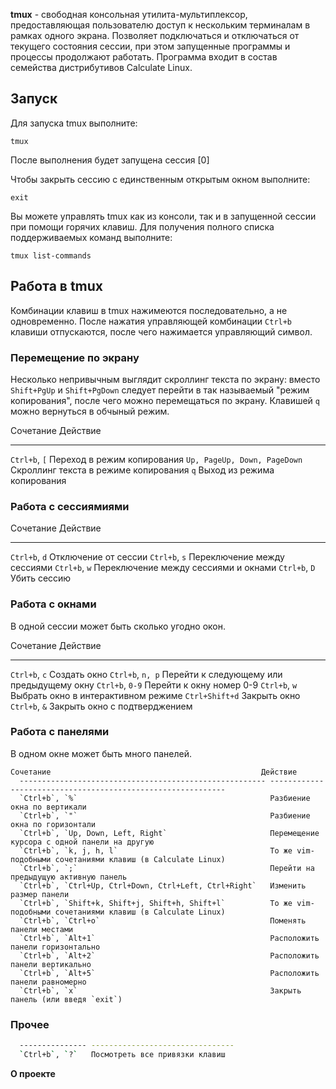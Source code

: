 
**tmux** - свободная консольная утилита-мультиплексор, предоставляющая
пользователю доступ к нескольким терминалам в рамках одного экрана.
Позволяет подключаться и отключаться от текущего состояния сессии, при
этом запущенные программы и процессы продолжают работать. Программа
входит в состав семейства дистрибутивов Calculate Linux.

## Запуск

Для запуска tmux выполните:

```
tmux
```


После выполнения будет запущена сессия [0]

Чтобы закрыть сессию с единственным открытым окном выполните:

```
exit
```

Вы можете управлять tmux как из консоли, так и в запущенной сессии при
помощи горячих клавиш. Для получения полного списка поддерживаемых
команд выполните:

```
tmux list-commands
```

## Работа в tmux

Комбинации клавиш в tmux нажимеются последовательно, а не одновременно.
После нажатия управляющей комбинации `Ctrl+b` клавиши отпускаются, после
чего нажимается управляющий символ.

### Перемещение по экрану

Несколько непривычным выглядит скроллинг текста по экрану: вместо
`Shift+PgUp` и `Shift+PgDown` следует перейти в так называемый "режим
копирования", после чего можно перемещаться по экрану. Клавишей `q`
можно вернуться в обчыный режим.

  Сочетание                      Действие
  ------------------------------ ---------------------------------------
  `Ctrl+b`, `[`                  Переход в режим копирования
  `Up, PageUp, Down, PageDown`   Скроллинг текста в режиме копирования
  `q`                            Выход из режима копирования

### Работа с сессиямиями

  Сочетание       Действие
  --------------- --------------------------------------
  `Ctrl+b`, `d`   Отключение от сессии
  `Ctrl+b`, `s`   Переключение между сессиями
  `Ctrl+b`, `w`   Переключение между сессиями и окнами
  `Ctrl+b`, `D`   Убить сессию

### Работа с окнами

В одной сессии может быть сколько угодно окон.

  Сочетание          Действие
  ------------------ -------------------------------------------
  `Ctrl+b`, `c`      Создать окно
  `Ctrl+b`, `n, p`   Перейти к следующему или предыдущему окну
  `Ctrl+b`, `0-9`    Перейти к окну номер 0-9
  `Ctrl+b`, `w`      Выбрать окно в интерактивном режиме
  `Ctrl+Shift+d`     Закрыть окно
  `Ctrl+b`, `&`      Закрыть окно с подтверджением

### Работа с панелями

В одном окне может быть много панелей.

```
Сочетание                                               Действие
  ------------------------------------------------------- ------------------------------------------------------------
  `Ctrl+b`, `%`                                           Разбиение окна по вертикали
  `Ctrl+b`, `"`                                           Разбиение окна по горизонтали
  `Ctrl+b`, `Up, Down, Left, Right`                       Перемещение курсора с одной панели на другую
  `Ctrl+b`, `k, j, h, l`                                  То же vim-подобными сочетаниями клавиш (в Calculate Linux)
  `Ctrl+b`, `;`                                           Перейти на предыдущую активную панель
  `Ctrl+b`, `Ctrl+Up, Ctrl+Down, Ctrl+Left, Ctrl+Right`   Изменить размер панели
  `Ctrl+b`, `Shift+k, Shift+j, Shift+h, Shift+l`          То же vim-подобными сочетаниями клавиш (в Calculate Linux)
  `Ctrl+b`, `Ctrl+o`                                      Поменять панели местами
  `Ctrl+b`, `Alt+1`                                       Расположить панели горизонтально
  `Ctrl+b`, `Alt+2`                                       Расположить панели вертикально
  `Ctrl+b`, `Alt+5`                                       Расположить панели равномерно
  `Ctrl+b`, `x`                                           Закрыть панель (или введя `exit`)
```

### Прочее
```bash title="Сочетание       Действие"
  --------------- --------------------------------
  `Ctrl+b`, `?`   Посмотреть все привязки клавиш
```
**О проекте**
